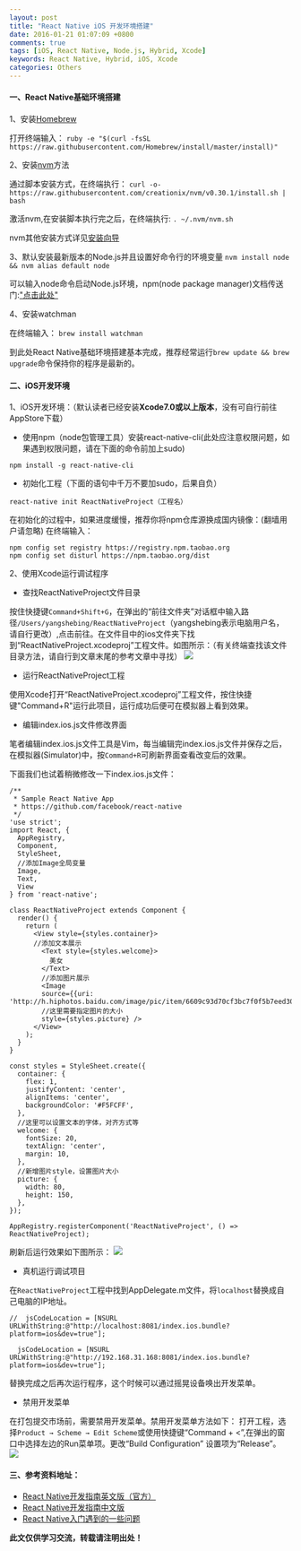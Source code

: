```yaml
---
layout: post
title: "React Native iOS 开发环境搭建"
date: 2016-01-21 01:07:09 +0800
comments: true
tags: [iOS, React Native, Node.js, Hybrid, Xcode]
keywords: React Native, Hybrid, iOS, Xcode
categories: Others
---
```

#### 一、React Native基础环境搭建

1、安装<a href="http://brew.sh">Homebrew</a>

打开终端输入：
`
ruby -e "$(curl -fsSL https://raw.githubusercontent.com/Homebrew/install/master/install)"
`
<!--more-->
2、安装<a href="https://github.com/creationix/nvm#installation">nvm</a>方法

通过脚本安装方式，在终端执行：
`
curl -o- https://raw.githubusercontent.com/creationix/nvm/v0.30.1/install.sh | bash
`

激活nvm,在安装脚本执行完之后，在终端执行:
`
. ~/.nvm/nvm.sh
`

nvm其他安装方式详见<a href="https://github.com/creationix/nvm#installation">安装向导</a>

3、默认安装最新版本的Node.js并且设置好命令行的环境变量
`
nvm install node && nvm alias default node
`

可以输入node命令启动Node.js环境，npm(node package manager)文档传送门:<a href="https://docs.npmjs.com">"点击此处"</a>

4、安装watchman

在终端输入：
`
brew install watchman
`

到此处React Native基础环境搭建基本完成，推荐经常运行`brew update && brew upgrade`命令保持你的程序是最新的。

#### 二、iOS开发环境

1、iOS开发环境：（默认读者已经安装**Xcode7.0或以上版本**，没有可自行前往AppStore下载）

* 使用npm（node包管理工具）安装react-native-cli(此处应注意权限问题，如果遇到权限问题，请在下面的命令前加上sudo)

`
npm install -g react-native-cli
`

* 初始化工程（下面的语句中千万不要加sudo，后果自负）

`
react-native init ReactNativeProject（工程名）
`

在初始化的过程中，如果进度缓慢，推荐你将npm仓库源换成国内镜像：(翻墙用户请忽略)
在终端输入：

```
npm config set registry https://registry.npm.taobao.org
npm config set disturl https://npm.taobao.org/dist
```

2、使用Xcode运行调试程序

* 查找ReactNativeProject文件目录

按住快捷键`Command+Shift+G`，在弹出的“前往文件夹”对话框中输入路径`/Users/yangshebing/ReactNativeProject`（yangshebing表示电脑用户名，请自行更改）,点击前往。在文件目中的ios文件夹下找到“ReactNativeProject.xcodeproj”工程文件。如图所示：（有关终端查找该文件目录方法，请自行到文章末尾的参考文章中寻找）
![](http://ww4.sinaimg.cn/large/7f266405jw1f0651k88wij216s0oa42t.jpg)

* 运行ReactNativeProject工程

使用Xcode打开“ReactNativeProject.xcodeproj”工程文件，按住快捷键"Command+R"运行此项目，运行成功后便可在模拟器上看到效果。

* 编辑index.ios.js文件修改界面

笔者编辑index.ios.js文件工具是Vim，每当编辑完index.ios.js文件并保存之后，在模拟器(Simulator)中，按`Command+R`可刷新界面查看改变后的效果。

下面我们也试着稍微修改一下index.ios.js文件：

```
/**
 * Sample React Native App
 * https://github.com/facebook/react-native
 */
'use strict';
import React, {
  AppRegistry,
  Component,
  StyleSheet,
  //添加Image全局变量
  Image,
  Text,
  View
} from 'react-native';

class ReactNativeProject extends Component {
  render() {
    return (
      <View style={styles.container}>
      //添加文本展示
        <Text style={styles.welcome}>
          美女
        </Text>
        //添加图片展示
        <Image 
        source={{uri: 'http://h.hiphotos.baidu.com/image/pic/item/6609c93d70cf3bc7f0f5b7eed300baa1cd112a3e.jpg'}} 
        //这里需要指定图片的大小
        style={styles.picture} />
      </View>
    );
  }
}

const styles = StyleSheet.create({
  container: {
    flex: 1,
    justifyContent: 'center',
    alignItems: 'center',
    backgroundColor: '#F5FCFF',
  },
  //这里可以设置文本的字体，对齐方式等
  welcome: {
    fontSize: 20,
    textAlign: 'center',
    margin: 10,
  },
  //新增图片style，设置图片大小
  picture: {
    width: 80,
    height: 150,
  },
});

AppRegistry.registerComponent('ReactNativeProject', () => ReactNativeProject);
```
刷新后运行效果如下图所示：
![](http://ww3.sinaimg.cn/mw690/7f266405jw1f06flkcxxgj20ku12a3zr.jpg)

* 真机运行调试项目

在`ReactNativeProject`工程中找到AppDelegate.m文件，将`localhost`替换成自己电脑的IP地址。

```
//  jsCodeLocation = [NSURL URLWithString:@"http://localhost:8081/index.ios.bundle?platform=ios&dev=true"];

  jsCodeLocation = [NSURL URLWithString:@"http://192.168.31.168:8081/index.ios.bundle?platform=ios&dev=true"];
```

替换完成之后再次运行程序，这个时候可以通过摇晃设备唤出开发菜单。

* 禁用开发菜单

在打包提交市场前，需要禁用开发菜单。禁用开发菜单方法如下：
打开工程，选择`Product → Scheme → Edit Scheme`或使用快捷键“Command + <”,在弹出的窗口中选择左边的Run菜单项。更改“Build Configuration” 设置项为“Release”。
![](http://ww1.sinaimg.cn/large/7f266405jw1f06e3sf5qjj21ds0s0tc2.jpg)

#### 三、参考资料地址：

* <a href="https://facebook.github.io/react-native/docs/tutorial.html">React Native开发指南英文版（官方）</a>
* <a href="http://reactnative.cn/docs/getting-started.html#content">React Native开发指南中文版</a>
* <a href="http://www.cnblogs.com/meteoric_cry/p/4862314.html">React Native入门遇到的一些问题</a>

**此文仅供学习交流，转载请注明出处！**
